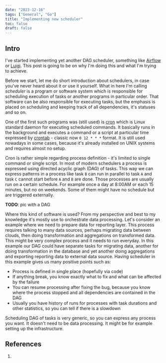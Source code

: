 ```yaml
---
date: "2023-12-16"
tags: ["General", "Go"]
title: "Implementing new scheduler"
toc: false
draft: false
---
```



## Intro

I've started implementing yet another DAG scheduler, something like [Airflow](https://airflow.apache.org) or
[Luigi](https://github.com/spotify/luigi). This post is going to be on why I'm doing this and what I'm trying to
achieve.

Before we start, let me do short introduction about schedulers, in case you've never heard about it or use it yourself.
What in here I'm calling _scheduler_ is a program or software system which is responsible for scheduling execution of
tasks or another programs in particular order. That software can be also responsible for executing tasks, but the
emphasis is placed on scheduling and keeping track of all dependencies, it's statuses and so on.

One of the first such programs was (still used) is [cron](https://man7.org/linux/man-pages/man8/cron.8.html) which is
Linux standard daemon for executing scheduled commands. It basically runs in the background and executes a command or a
script at particular time expressed by [crontab](https://man7.org/linux/man-pages/man5/crontab.5.html) - classic now `0
12 * * *` format. It is still used nowadays in some cases, because it's already installed on UNIX systems and requires
almost no setup.

Cron is rather simple regarding process definition - it's limited to single command or single script. In most of
modern schedulers a process is expressed using directed acyclic graph (DAG) of tasks. This way we can express patterns
in a process like task `B` can run in parallel to task `A` and task `C` cannot start before `A` and `B` are done. Those
processes are usually run on a certain schedule. For example once a day at 8:00AM or each 15 minutes, but no on
weekends. Some of them might have no schedule but are triggered externally.

**TODO**: pic with a DAG

Where this kind of software is used? From my perspective and best to my knowledge it's mostly use to orchestrate data
processing. Let's consider an example where we need to prepare data for reporting layer. This process requires talking
to many data sources, perhaps migrating data between clouds, then doing transformation and aggregations on transformed
data. This might be very complex process and it needs to run everyday. In this example our DAG could have separate
tasks for migrating data, another for doing transformation in the database and yet another doing aggregations and
exporting reporting data to external data source. Having scheduler in this example gives us many positive points such
as:

* Process is defined in single place (hopefully via code)
* If anything break, you know exactly what to fix and what can be affected by the failure
* You can resume processing after fixing the bug, because you know where the process stopped and all dependencies are
  contained in the DAG
* Usually you have history of runs for processes with task durations and other statistics, so you can tell if there is a
  slowdown


Scheduling DAG of tasks is very generic, so you can express any process you want. It doesn't need to be data processing.
It might be for example setting up the infrastructure.


## References

1. 

